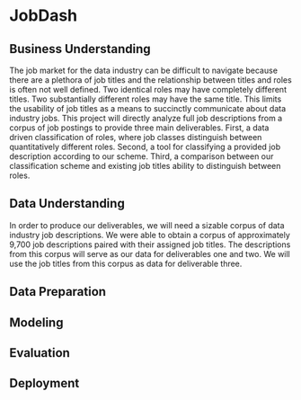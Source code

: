 # JobDash

## Business Understanding
The job market for the data industry can be difficult to navigate because there are a plethora of job titles and the relationship between titles and roles is often not well defined. Two identical roles may have completely different titles. Two substantially different roles may have the same title. This limits the usability of job titles as a means to succinctly communicate about data industry jobs. This project will directly analyze full job descriptions from a corpus of job postings to provide three main deliverables. First, a data driven classification of roles, where job classes distinguish between quantitatively different roles. Second, a tool for classifying a provided job description according to our scheme. Third, a comparison between our classification scheme and existing job titles ability to distinguish between roles. 

## Data Understanding
In order to produce our deliverables, we will need a sizable corpus of data industry job descriptions. We were able to obtain a corpus of approximately 9,700 job descriptions paired with their assigned job titles. The descriptions from this corpus will serve as our data for deliverables one and two. We will use the job titles from this corpus as data for deliverable three.

## Data Preparation

## Modeling

## Evaluation

## Deployment
